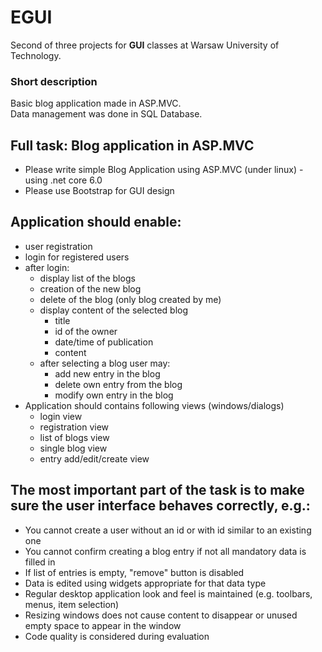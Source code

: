 # EGUI
 Second of three projects for **GUI** classes at Warsaw University of Technology.
 
 ### Short description
 Basic blog application made in ASP.MVC.  
 Data management was done in SQL Database.
 
 ## Full task: Blog application in ASP.MVC
- Please write simple Blog Application using ASP.MVC (under linux) - using .net core 6.0
- Please use Bootstrap for GUI design

## Application should enable:
- user registration
- login for registered users
- after login:
  - display list of the blogs
  - creation of the new blog
  - delete of the blog (only blog created by me)
  - display content of the selected blog
    - title
    - id of the owner
    - date/time of publication
    - content
  - after selecting a blog user may:
    - add new entry in the blog
    - delete own entry from the blog
    - modify own entry in the blog
- Application should contains following views (windows/dialogs)
  - login view
  - registration view
  - list of blogs view
  - single blog view
  - entry add/edit/create view

## The most important part of the task is to make sure the user interface behaves correctly, e.g.:
- You cannot create a user without an id or with id similar to an existing one
- You cannot confirm creating a blog entry if not all mandatory data is filled in
- If list of entries is empty, "remove" button is disabled
- Data is edited using widgets appropriate for that data type
- Regular desktop application look and feel is maintained (e.g. toolbars, menus, item selection)
- Resizing windows does not cause content to disappear or unused empty space to appear in the window
- Code quality is considered during evaluation
